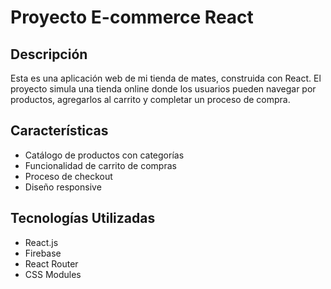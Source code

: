 # Proyecto E-commerce React

## Descripción
Esta es una aplicación web de mi tienda de mates, construida con React. El proyecto simula una tienda online donde los usuarios pueden navegar por productos, agregarlos al carrito y completar un proceso de compra.

## Características
- Catálogo de productos con categorías
- Funcionalidad de carrito de compras
- Proceso de checkout
- Diseño responsive

## Tecnologías Utilizadas
- React.js
- Firebase
- React Router
- CSS Modules